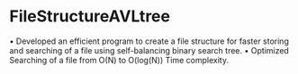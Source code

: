 # FileStructureAVLtree
•	Developed an efficient program to create a file structure for faster storing and searching of a file using self-balancing binary search tree.
•	Optimized Searching of a file from O(N) to O(log(N)) Time complexity.
